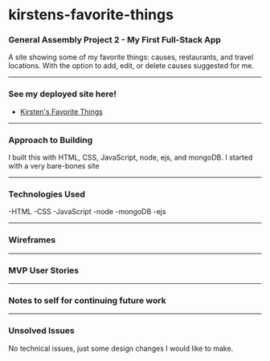 # kirstens-favorite-things
### General Assembly Project 2 - My First Full-Stack App
A site showing some of my favorite things: causes, restaurants, and travel locations. With the option to add, edit, or delete causes suggested for me.
___
### See my deployed site here!
- [Kirsten's Favorite Things](https://afternoon-ocean-90118.herokuapp.com/)
___
### Approach to Building
I built this with HTML, CSS, JavaScript, node, ejs, and mongoDB. I started with a very bare-bones site 
___
### Technologies Used

-HTML
-CSS
-JavaScript
-node
-mongoDB
-ejs
____
### Wireframes
___
### MVP User Stories
____
### Notes to self for continuing future work
____
### Unsolved Issues
No technical issues, just some design changes I would like to make. 




